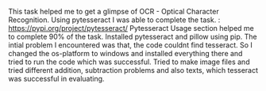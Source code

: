This task helped me to get a glimpse of OCR - Optical Character Recognition. 
Using pytesseract I was able to complete the task. :  https://pypi.org/project/pytesseract/
Pytesseract Usage section helped me to complete 90% of the task. Installed pytesseract and pillow using pip. The intial problem I encountered was 
that, the code couldnt find tesseract. So I changed the os-platform to windows and installed everything there and tried to run the code
which was successful. Tried to make image files and tried different addition, subtraction problems and also texts, which tesseract was successful 
in evaluating. 
